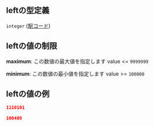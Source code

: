 ## leftの型定義

`integer` ([駅コード](data-properties-探索部分木リスト-items-properties-node_list-items-properties-駅コード-1.md))

## leftの値の制限

**maximum**: この数値の最大値を指定します value <= `9999999`

**minimum**: この数値の最小値を指定します value >= `100000`

## leftの値の例

```json
1110101
```

```json
100409
```
